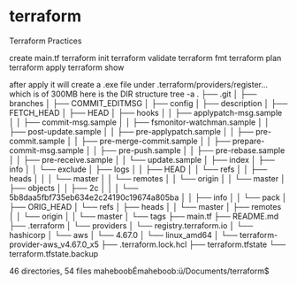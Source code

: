 # terraform
Terraform Practices

create main.tf 
terraform init
terraform validate
terraform fmt
terraform plan
terraform apply 
terraform show


after apply it will create a .exe file under .terraform/providers/register...
which is of 300MB 
here is the DIR structure
tree -a
.
├── .git
│   ├── branches
│   ├── COMMIT_EDITMSG
│   ├── config
│   ├── description
│   ├── FETCH_HEAD
│   ├── HEAD
│   ├── hooks
│   │   ├── applypatch-msg.sample
│   │   ├── commit-msg.sample
│   │   ├── fsmonitor-watchman.sample
│   │   ├── post-update.sample
│   │   ├── pre-applypatch.sample
│   │   ├── pre-commit.sample
│   │   ├── pre-merge-commit.sample
│   │   ├── prepare-commit-msg.sample
│   │   ├── pre-push.sample
│   │   ├── pre-rebase.sample
│   │   ├── pre-receive.sample
│   │   └── update.sample
│   ├── index
│   ├── info
│   │   └── exclude
│   ├── logs
│   │   ├── HEAD
│   │   └── refs
│   │       ├── heads
│   │       │   └── master
│   │       └── remotes
│   │           └── origin
│   │               └── master
│   ├── objects
│   │   ├── 2c
│   │   │   └── 5b8daa5fbf735eb634e2c24190c19674a805ba
│   │   ├── info
│   │   └── pack
│   ├── ORIG_HEAD
│   └── refs
│       ├── heads
│       │   └── master
│       ├── remotes
│       │   └── origin
│       │       └── master
│       └── tags
├── main.tf
├── README.md
├── .terraform
│   └── providers
│       └── registry.terraform.io
│           └── hashicorp
│               └── aws
│                   └── 4.67.0
│                       └── linux_amd64
│                           └── terraform-provider-aws_v4.67.0_x5
├── .terraform.lock.hcl
├── terraform.tfstate
└── terraform.tfstate.backup

46 directories, 54 files
maheboobÉmaheboob:ü/Documents/terraform$ 